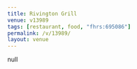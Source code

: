 ```yaml
---
title: Rivington Grill
venue: v13989
tags: [restaurant, food, "fhrs:695086"]
permalink: /v/13989/
layout: venue
---
```

null